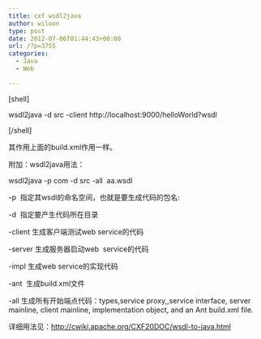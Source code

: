 ```yaml
---
title: cxf wsdl2java
author: wiloon
type: post
date: 2012-07-06T01:44:43+00:00
url: /?p=3755
categories:
  - Java
  - Web

---
```

[shell]
  
wsdl2java -d src -client http://localhost:9000/helloWorld?wsdl
  
[/shell]

其作用上面的build.xml作用一样。
  
附加：wsdl2java用法：
  
wsdl2java -p com -d src -all  aa.wsdl
  
-p  指定其wsdl的命名空间，也就是要生成代码的包名:
  
-d  指定要产生代码所在目录
  
-client 生成客户端测试web service的代码
  
-server 生成服务器启动web  service的代码
  
-impl 生成web service的实现代码
  
-ant  生成build.xml文件
  
-all 生成所有开始端点代码：types,service proxy,,service interface, server mainline, client mainline, implementation object, and an Ant build.xml file.
  
详细用法见：<a href="http://cwiki.apache.org/CXF20DOC/wsdl-to-java.html" target="_blank">http://cwiki.apache.org/CXF20DOC/wsdl-to-java.html</a>